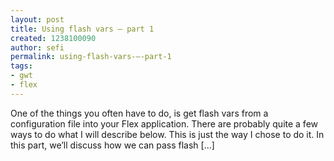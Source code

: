 ```yaml
---
layout: post
title: Using flash vars – part 1
created: 1238100090
author: sefi
permalink: using-flash-vars-–-part-1
tags:
- gwt
- flex
---
```

One of the things you often have to do, is get flash vars from a configuration file into your Flex application. There are probably quite a few ways to do what I will describe below. This is just the way I chose to do it. In this part, we’ll discuss how we can pass flash [...]<img alt="" border="0" src="http://stats.wordpress.com/b.gif?host=flexblackbelt.wordpress.com&blog=5633522&post=66&subd=flexblackbelt&ref=&feed=1" width="1" height="1" />
